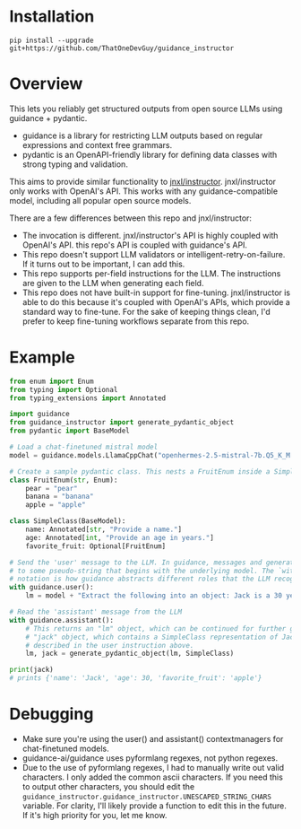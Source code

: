 # Installation
`pip install --upgrade git+https://github.com/ThatOneDevGuy/guidance_instructor`

# Overview
This lets you reliably get structured outputs from open source LLMs using guidance + pydantic.
- guidance is a library for restricting LLM outputs based on regular expressions and context free grammars.
- pydantic is an OpenAPI-friendly library for defining data classes with strong typing and validation.

This aims to provide similar functionality to [jnxl/instructor](https://github.com/jxnl/instructor).
jnxl/instructor only works with OpenAI's API. This works with any guidance-compatible model, including
all popular open source models.

There are a few differences between this repo and jnxl/instructor:
- The invocation is different. jnxl/instructor's API is highly coupled with OpenAI's API. this repo's API is coupled with guidance's API.
- This repo doesn't support LLM validators or intelligent-retry-on-failure. If it turns out to be important, I can add this.
- This repo supports per-field instructions for the LLM. The instructions are given to the LLM when generating each field.
- This repo does not have built-in support for fine-tuning. jnxl/instructor is able to do this because it's coupled with OpenAI's APIs, which provide a standard way to fine-tune. For the sake of keeping things clean, I'd prefer to keep fine-tuning workflows separate from this repo.

# Example
```python
from enum import Enum
from typing import Optional
from typing_extensions import Annotated

import guidance
from guidance_instructor import generate_pydantic_object
from pydantic import BaseModel

# Load a chat-finetuned mistral model
model = guidance.models.LlamaCppChat("openhermes-2.5-mistral-7b.Q5_K_M.gguf")

# Create a sample pydantic class. This nests a FruitEnum inside a SimpleClass.
class FruitEnum(str, Enum):
    pear = "pear"
    banana = "banana"
    apple = "apple"

class SimpleClass(BaseModel):
    name: Annotated[str, "Provide a name."]
    age: Annotated[int, "Provide an age in years."]
    favorite_fruit: Optional[FruitEnum]

# Send the 'user' message to the LLM. In guidance, messages and generations get appended
# to some pseudo-string that begins with the underlying model. The `with guidance.user()`
# notation is how guidance abstracts different roles that the LLM recognizes.
with guidance.user():
    lm = model + "Extract the following into an object: Jack is a 30 year old dude that loves apples."

# Read the 'assistant' message from the LLM
with guidance.assistant():
    # This returns an "lm" object, which can be continued for further generations, plus a
    # "jack" object, which contains a SimpleClass representation of Jack's information as
    # described in the user instruction above.
    lm, jack = generate_pydantic_object(lm, SimpleClass)

print(jack)
# prints {'name': 'Jack', 'age': 30, 'favorite_fruit': 'apple'}
```

# Debugging
- Make sure you're using the user() and assistant() contextmanagers for chat-finetuned models.
- guidance-ai/guidance uses pyformlang regexes, not python regexes.
- Due to the use of pyformlang regexes, I had to manually write out valid
characters. I only added the common ascii characters. If you need this to
output other characters, you should edit the
`guidance_instructor.guidance_instructor.UNESCAPED_STRING_CHARS` variable.
For clarity, I'll likely provide a function to edit this in the future. If
it's high priority for you, let me know.